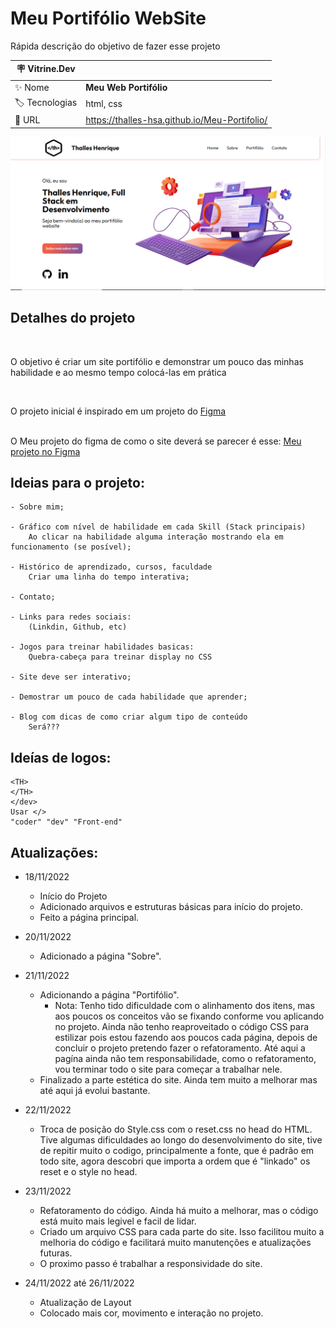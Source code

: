 # Meu Portifólio WebSite

Rápida descrição do objetivo de fazer esse projeto

| :placard: Vitrine.Dev |     |
| -------------  | --- |
| :sparkles: Nome        | **Meu Web Portifólio**
| :label: Tecnologias | html, css
| :rocket: URL         | https://thalles-hsa.github.io/Meu-Portifolio/

<!-- Inserir imagem com a #vitrinedev ao final do link -->
![](img/site.PNG#vitrinedev)

## Detalhes do projeto

<br>
<p>O objetivo é criar um site portifólio e demonstrar um pouco das minhas habilidade e ao mesmo tempo colocá-las em prática</p>
<br>
<p>O projeto inicial é inspirado em um projeto do <a href="https://www.figma.com/community/file/1162157859305054706">Figma</a></p>
<br>
O Meu projeto do figma de como o site deverá se parecer é esse: <a href="https://www.figma.com/community/file/1162157859305054706">Meu projeto no Figma</a>


## Ideias para o projeto:
		
	- Sobre mim;

	- Gráfico com nível de habilidade em cada Skill (Stack principais) 
		Ao clicar na habilidade	alguma interação mostrando ela em funcionamento (se posível);

	- Histórico de aprendizado, cursos, faculdade
		Criar uma linha do tempo interativa;

	- Contato;

	- Links para redes sociais:
		(Linkdin, Github, etc)

	- Jogos para treinar habilidades basicas:
	    Quebra-cabeça para treinar display no CSS

	- Site deve ser interativo;

	- Demostrar um pouco de cada habilidade que aprender;

	- Blog com dicas de como criar algum tipo de conteúdo
	    Será???

## Ideías de logos:

	<TH>
	</TH>
	</dev>
	Usar </>
	"coder" "dev" "Front-end"

## Atualizações:

- 18/11/2022 	
	- Início do Projeto
   	- Adicionado arquivos e estruturas básicas para início do projeto.
	- Feito a página principal.

- 20/11/2022 
	- Adicionado a página "Sobre". 

- 21/11/2022
	- Adicionando a página "Portifólio".
		- Nota: Tenho tido dificuldade com o alinhamento dos itens, mas aos poucos os conceitos vão se fixando conforme vou aplicando no projeto.  Ainda não tenho reaproveitado o código CSS para estilizar pois estou fazendo aos poucos cada página, depois de concluir o projeto pretendo fazer o refatoramento.
		Até aqui a pagína ainda não tem responsabilidade, como o refatoramento, vou terminar todo o site para começar a trabalhar nele. 
	- Finalizado a parte estética do site. Ainda tem muito a melhorar mas até aqui já evolui bastante. 

- 22/11/2022
	- Troca de posição do Style.css com o reset.css no head do HTML. Tive algumas dificuldades ao longo do desenvolvimento do site, tive de repitir muito o codigo, principalmente a fonte, que é padrão em todo site, agora descobri que importa a ordem que é "linkado" os reset e o style no head.
	
-	23/11/2022
	- 	Refatoramento do código. Ainda há muito a melhorar, mas o código está muito mais legivel e facil de lidar.
	-	Criado um arquivo CSS para cada parte do site. Isso facilitou muito a melhoria do código e facilitará muito manutenções e atualizações futuras. 
	- O proximo passo é trabalhar a responsividade do site.

- 24/11/2022 até 26/11/2022
	- Atualização de Layout
	- Colocado mais cor, movimento e interação no projeto.

